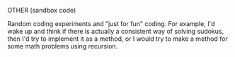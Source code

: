 OTHER (sandbox code) 

Random coding experiments and "just for fun" coding. 
For example, I'd wake up and think if there is actually a consistent way
of solving sudokus, then I'd try to implement it as a method, or 
I would try to make a method for some math problems using recursion.